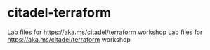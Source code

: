 # citadel-terraform

Lab files for https://aka.ms/citadel/terraform workshop
Lab files for https://aka.ms/citadel/terraform workshop
